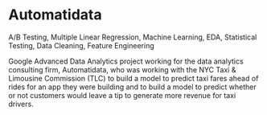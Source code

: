 # Automatidata
A/B Testing, Multiple Linear Regression, Machine Learning, EDA, Statistical Testing, Data Cleaning, Feature Engineering

Google Advanced Data Analytics project working for the data analytics consulting firm, Automatidata, who was working with the NYC Taxi & Limousine Commission (TLC) to build a model to 
predict taxi fares ahead of rides for an app they were building and to build a model to predict whether or not customers would leave a tip to generate more revenue for taxi drivers.
